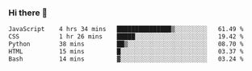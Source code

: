 ### Hi there 🌱
<!--START_SECTION:waka-->

```txt
JavaScript    4 hrs 34 mins   ███████████████▒░░░░░░░░░   61.49 %
CSS           1 hr 26 mins    █████░░░░░░░░░░░░░░░░░░░░   19.42 %
Python        38 mins         ██▒░░░░░░░░░░░░░░░░░░░░░░   08.70 %
HTML          15 mins         █░░░░░░░░░░░░░░░░░░░░░░░░   03.37 %
Bash          14 mins         ▓░░░░░░░░░░░░░░░░░░░░░░░░   03.24 %
```

<!--END_SECTION:waka-->
<!--
**Dieg0raf/Dieg0raf** is a ✨ _special_ ✨ repository because its `README.md` (this file) appears on your GitHub profile.

Here are some ideas to get you started:

- 🔭 I’m currently working on ...
- 🌱 I’m currently learning ...
- 👯 I’m looking to collaborate on ...
- 🤔 I’m looking for help with ...
- 💬 Ask me about ...
- 📫 How to reach me: ...
- 😄 Pronouns: ...
- ⚡ Fun fact: ...
-->
